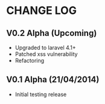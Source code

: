 CHANGE LOG
==========


## V0.2 Alpha (Upcoming)

* Upgraded to laravel 4.1+
* Patched xss vulnerability
* Refactoring


## V0.1 Alpha (21/04/2014)

* Initial testing release

